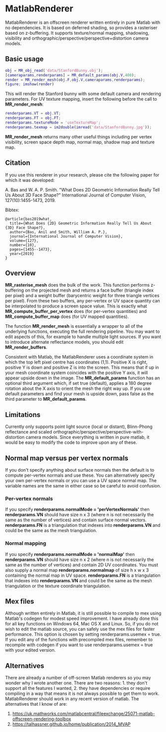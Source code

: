 # MatlabRenderer

MatlabRenderer is an offscreen renderer written entirely in pure Matlab with no dependencies. It is based on deferred shading, so provides a rasteriser based on z-buffering. It supports texture/normal mapping, shadowing, visibility and orthographic/perspective/perspective+distortion camera models.

## Basic usage

```matlab
obj = MR_obj_read('data/StanfordBunny.obj');
[cameraparams,renderparams] = MR_default_params(obj.V,400);
render = MR_render_mesh(obj.F,obj.V,cameraparams,renderparams);
figure; imshow(render)
```

This will render the Stanford bunny with some default camera and rendering parameters. For UV texture mapping, insert the following before the call to **MR_render_mesh**:

```matlab
renderparams.VT = obj.VT;
renderparams.FT = obj.FT;
renderparams.textureMode = 'useTextureMap';
renderparams.texmap = im2double(imread('data/StanfordBunny.jpg'));
```

**MR_render_mesh** returns many other useful things including per vertex visibility, screen space depth map, normal map, shadow map and texture map.

## Citation

If you use this renderer in your research, please cite the following paper for which it was developed:

A. Bas and W. A. P. Smith. "What Does 2D Geometric Information Really Tell Us About 3D Face Shape?" International Journal of Computer Vision, 127(10):1455-1473, 2019.

Bibtex:

    @article{bas2019what,
      title={What Does {2D} Geometric Information Really Tell Us About {3D} Face Shape?},
      author={Bas, Anil and Smith, William A. P.},
      journal={International Journal of Computer Vision},
      volume={127},
      number={10},
      pages={1455--1473},
      year={2019}
    }

## Overview

**MR_rasterise_mesh** does the bulk of the work. This function performs z-buffering on the projected mesh and returns a face buffer (triangle index per pixel) and a weight buffer (barycentric weight for three triangle vertices per pixel). From these two buffers, any per-vertex or UV space quantity can be interpolated to produce a screen space value. This is exactly what **MR_compute_buffer_per_vertex** does (for per-vertex quantities) and **MR_compute_buffer_map** does (for UV mapped quantities).

The function **MR_render_mesh** is essentially a wrapper to all of the underlying functions, executing the full rendering pipeline. You may want to edit aspects of this, for example to handle multiple light sources. If you want to introduce alternate reflectance models, you should edit **MR_render_buffers**.

Consistent with Matlab, the MatlabRenderer uses a coordinate system in which the top left pixel centre has coordinates (1,1). Positive X is right, positive Y is down and positive Z is into the screen. This means that if up in your mesh coordinate system coincides with the positive Y axis, it will appear upside down in the image. The **MR_default_params** function has an optional third argument which, if set true (default), applies a 180 degree rotation about the X axis to orient the mesh the right way up. If you use default parameters and find your mesh is upside down, pass false as the third parameter to **MR_default_params**.

## Limitations

Currently only supports point light source (local or distant), Blinn-Phong reflectance and scaled orthographic/perspective/perspective-with-distortion camera models. Since everything is written in pure matlab, it would be easy to modify the code to improve upon any of these.

## Normal map versus per vertex normals

If you don't specify anything about surface normals then the default is to compute per-vertex normals and use these. You can alternatively specify your own per-vertex normals or you can use a UV space normal map. The variable names are the same in either case so be careful to avoid confusion. 

### Per-vertex normals

If you specify **renderparams.normalMode = 'perVertexNormals'** then **renderparams.VN** should have size n x 3 (where n is not necessarily the same as the number of vertices) and contain surface normal vectors. **renderparams.FN** is a triangulation that indexes into **renderparams.VN** and could be the same as the mesh triangulation. 

### Normal mapping

If you specify **renderparams.normalMode = 'normalMap'** then **renderparams.VN** should have size n x 2 (where n is not necessarily the same as the number of vertices) and contain 2D UV coordinates. You must also supply a normal map **renderparams.normalmap** of size h x w x 3 containing the normal map in UV space. **renderparams.FN** is a triangulation that indexes into **renderparams.VN** and could be the same as the mesh triangulation or the texture coordinate triangulation.

## Mex files

Although written entirely in Matlab, it is still possible to compile to mex using Matlab's codegen for modest speed improvement. I have already done this for all key functions on Windows 64, Mac OS X and Linux. So, if you do not wish to edit the matlab source, you can safely use the mex files for faster performance. This option is chosen by setting renderparams.usemex = true. If you edit any of the functions with precompiled mex files, remember to recompile with codegen if you want to use renderparams.usemex = true with your edited version.

## Alternatives

There are already a number of off-screen Matlab renderers so you may wonder why I wrote another one. There are two reasons: 1. they don't support all the features I wanted, 2. they have dependencies or require compiling in a way that means it is not always possible to get them to work. MatlabRenderer should work in any recent version of matlab. The alternatives that I know of are:

1. https://uk.mathworks.com/matlabcentral/fileexchange/25071-matlab-offscreen-rendering-toolbox
2. https://talhassner.github.io/home/publication/2014_MVAP
